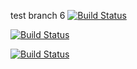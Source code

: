 test branch 6
[![Build Status](https://jenkins.streamion.io/buildStatus/icon?job=instavote%2Fworker-build&color=blue)](https://jenkins.streamion.io/job/instavote/job/worker-build/)

[![Build Status](https://jenkins.streamion.io/buildStatus/icon?job=instavote%2Fworker-test&subject=UnitTest)](https://jenkins.streamion.io/job/instavote/job/worker-test/)

[![Build Status](https://jenkins.streamion.io/buildStatus/icon?job=instavote%2Fworker-package&subject=Package)](https://jenkins.streamion.io/job/instavote/job/worker-package/)
